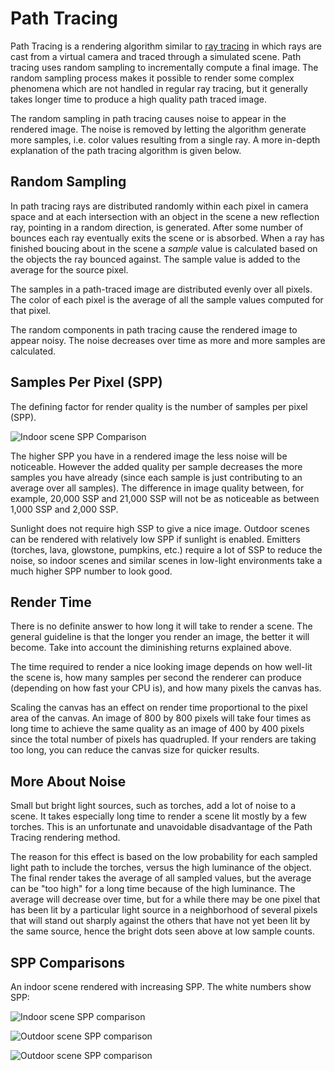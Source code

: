 Path Tracing
============

Path Tracing is a rendering algorithm similar to [ray tracing][1] in which rays
are cast from a virtual camera and traced through a simulated scene.  Path
tracing uses random sampling to incrementally compute a final image. The random
sampling process makes it possible to render some complex phenomena which are
not handled in regular ray tracing, but it generally takes longer time to
produce a high quality path traced image.

The random sampling in path tracing causes noise to appear in the rendered
image. The noise is removed by letting the algorithm generate more samples,
i.e. color values resulting from a single ray. A more in-depth explanation
of the path tracing algorithm is given below.

Random Sampling
---------------

In path tracing rays are distributed randomly within each pixel in camera space
and at each intersection with an object in the scene a new reflection ray,
pointing in a random direction, is generated. After some number of bounces each
ray eventually exits the scene or is absorbed. When a ray has finished boucing
about in the scene a *sample* value is calculated based on the objects the ray
bounced against. The sample value is added to the average for the source
pixel.

The samples in a path-traced image are distributed evenly over all pixels. The
color of each pixel is the average of all the sample values computed for that
pixel.

The random components in path tracing cause the rendered image to appear noisy.
The noise decreases over time as more and more samples are calculated.

Samples Per Pixel (SPP)
-----------------------

The defining factor for render quality is the number of samples per pixel
(SPP).

![Indoor scene SPP Comparison](/old-chunky-docs/spp-compare.gif)

The higher SPP you have in a rendered image the less noise will be noticeable.
However the added quality per sample decreases the more samples you have
already (since each sample is just contributing to an average over all
samples).  The difference in image quality between, for example, 20,000 SSP and
21,000 SSP will not be as noticeable as between 1,000 SSP and 2,000 SSP.

Sunlight does not require high SSP to give a nice image. Outdoor scenes can be
rendered with relatively low SPP if sunlight is enabled. Emitters (torches,
lava, glowstone, pumpkins, etc.) require a lot of SSP to reduce the noise, so
indoor scenes and similar scenes in low-light environments take a much higher
SPP number to look good.

Render Time
-----------

There is no definite answer to how long it will take to render a scene. The
general guideline is that the longer you render an image, the better it will
become. Take into account the diminishing returns explained above.

The time required to render a nice looking image depends on how well-lit the
scene is, how many samples per second the renderer can produce (depending on
how fast your CPU is), and how many pixels the canvas has.

Scaling the canvas has an effect on render time proportional to the pixel area
of the canvas. An image of 800 by 800 pixels will take four times as long time
to achieve the same quality as an image of 400 by 400 pixels since the total
number of pixels has quadrupled. If your renders are taking too long, you
can reduce the canvas size for quicker results.

More About Noise
----------------

Small but bright light sources, such as torches, add a lot of noise to a scene.
It takes especially long time to render a scene lit mostly by a few torches.
This is an unfortunate and unavoidable disadvantage of the Path Tracing
rendering method.

The reason for this effect is based on the low probability for each sampled
light path to include the torches, versus the high luminance of the object. The
final render takes the average of all sampled values, but the average can be
"too high" for a long time because of the high luminance. The average will
decrease over time, but for a while there may be one pixel that has been lit by
a particular light source in a neighborhood of several pixels that will stand
out sharply against the others that have not yet been lit by the same source,
hence the bright dots seen above at low sample counts.

SPP Comparisons
---------------

An indoor scene rendered with increasing SPP. The white numbers show SPP:

![Indoor scene SPP comparison](/old-chunky-docs/spp-compare-1.png)

![Outdoor scene SPP comparison](/old-chunky-docs/spp-compare-2.png)

![Outdoor scene SPP comparison](/old-chunky-docs/spp-compare-3.png)


[1]: https://en.wikipedia.org/wiki/Ray_tracing_(graphics)
